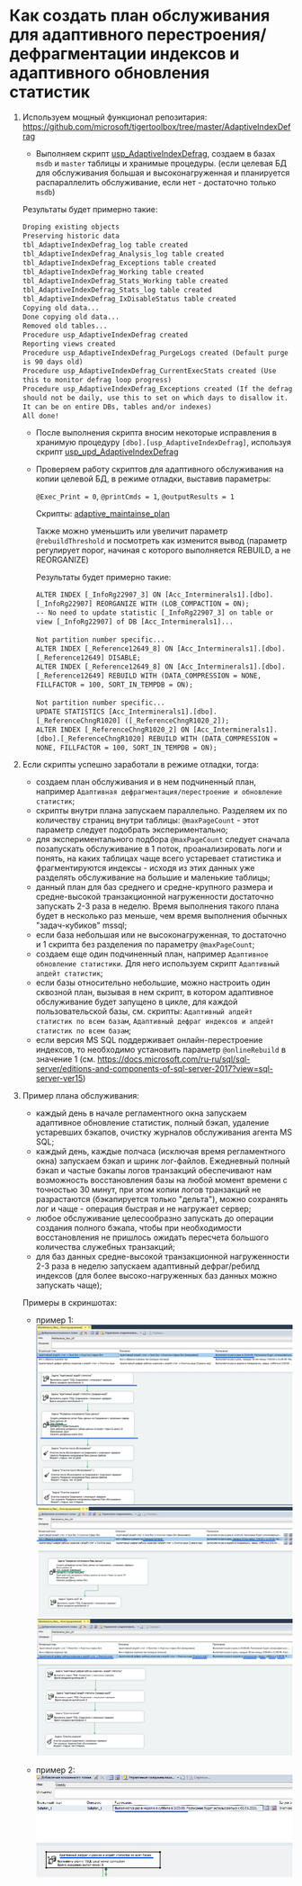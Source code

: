 # Как создать план обслуживания для адаптивного перестроения/дефрагментации индексов и адаптивного обновления статистик

1. Используем мощный функционал репозитария: https://github.com/microsoft/tigertoolbox/tree/master/AdaptiveIndexDefrag

    - Выполняем скрипт [usp_AdaptiveIndexDefrag](/other/sql_queries/adaptive_maintainse_plan/usp_AdaptiveIndexDefrag.sql), создаем в базах `msdb` и `master` таблицы и хранимые процедуры.
        (если целевая БД для обслуживания большая и высоконагруженная и планируется распараллелить обслуживание, если нет - достаточно только `msdb`)

    Результаты будет примерно такие:
    ```text
    Droping existing objects
    Preserving historic data
    tbl_AdaptiveIndexDefrag_log table created
    tbl_AdaptiveIndexDefrag_Analysis_log table created
    tbl_AdaptiveIndexDefrag_Exceptions table created
    tbl_AdaptiveIndexDefrag_Working table created
    tbl_AdaptiveIndexDefrag_Stats_Working table created
    tbl_AdaptiveIndexDefrag_Stats_log table created
    tbl_AdaptiveIndexDefrag_IxDisableStatus table created
    Copying old data...
    Done copying old data...
    Removed old tables...
    Procedure usp_AdaptiveIndexDefrag created
    Reporting views created
    Procedure usp_AdaptiveIndexDefrag_PurgeLogs created (Default purge is 90 days old)
    Procedure usp_AdaptiveIndexDefrag_CurrentExecStats created (Use this to monitor defrag loop progress)
    Procedure usp_AdaptiveIndexDefrag_Exceptions created (If the defrag should not be daily, use this to set on which days to disallow it. It can be on entire DBs, tables and/or indexes)
    All done!
    ```
    - После выполнения скрипта вносим некоторые исправления в хранимую процедуру `[dbo].[usp_AdaptiveIndexDefrag]`, используя скрипт [usp_upd_AdaptiveIndexDefrag](/other/sql_queries/adaptive_maintainse_plan/usp_upd_AdaptiveIndexDefrag.sql)

    - Проверяем работу скриптов для адаптивного обслуживания на копии целевой БД, в режиме отладки, выставив параметры:
        
        `@Exec_Print = 0`, `@printCmds = 1`, `@outputResults = 1`

        Скрипты: [adaptive_maintainse_plan](/other/sql_queries/adaptive_maintainse_plan)

        Также можно уменьшить или увеличит параметр `@rebuildThreshold` и посмотреть как изменится вывод
        (параметр регулирует порог, начиная с которого выполняется REBUILD, а не REORGANIZE)

        Результаты будет примерно такие:
        ```text
        ALTER INDEX [_InfoRg22907_3] ON [Acc_Interminerals1].[dbo].[_InfoRg22907] REORGANIZE WITH (LOB_COMPACTION = ON);
        -- No need to update statistic [_InfoRg22907_3] on table or view [_InfoRg22907] of DB [Acc_Interminerals1]...
        
        Not partition number specific...
        ALTER INDEX [_Reference12649_8] ON [Acc_Interminerals1].[dbo].[_Reference12649] DISABLE;
        ALTER INDEX [_Reference12649_8] ON [Acc_Interminerals1].[dbo].[_Reference12649] REBUILD WITH (DATA_COMPRESSION = NONE, FILLFACTOR = 100, SORT_IN_TEMPDB = ON);
        
        Not partition number specific...
        UPDATE STATISTICS [Acc_Interminerals1].[dbo].[_ReferenceChngR1020] ([_ReferenceChngR1020_2]); 
        ALTER INDEX [_ReferenceChngR1020_2] ON [Acc_Interminerals1].[dbo].[_ReferenceChngR1020] REBUILD WITH (DATA_COMPRESSION = NONE, FILLFACTOR = 100, SORT_IN_TEMPDB = ON);
        ```

2. Если скрипты успешно заработали в режиме отладки, тогда:
    - создаем план обслуживания и в нем подчиненный план, например `Адаптивная дефрагментация/перестроение и обновление статистик`;
    - скрипты внутри плана запускаем параллельно. Разделяем их по количеству страниц внутри таблицы: `@maxPageCount` - этот параметр следует подобрать экспериментально;
    - для экспериментального подбора `@maxPageCount` следует сначала позапускать обслуживание в 1 поток, проанализировать логи и понять, на каких таблицах чаще всего устаревает статистика и фрагментируются индексы - исходя из этих данных уже разделять обслуживание на большие и маленькие таблицы;
    - данный план для баз среднего и средне-крупного размера и средне-высокой транзакционной нагруженности достаточно запускать 2-3 раза в неделю. Время выполнения такого плана будет в несколько раз меньше, чем время выполнения обычных "задач-кубиков" mssql;
    - если база небольшая или не высоконагруженная, то достаточно и 1 скрипта без разделения по параметру `@maxPageCount`;
    - создаем еще один подчиненный план, например `Адаптивное обновление статистики`. Для него используем скрипт `Адаптивный апдейт статистик`;
    - если базы относительно небольшие, можно настроить один сквозной план, вызывая в нем скрипт, в котором адаптивное обслуживание будет запущено в цикле, для каждой пользовательской базы, см. скрипты:
    `Адаптивный апдейт статистик по всем базам`, `Адаптивный дефраг индексов и апдейт статистик по всем базам`;
    - если версия MS SQL поддерживает онлайн-перестроение индексов, то необходимо установить параметр `@onlineRebuild` в значение 1 (см. https://docs.microsoft.com/ru-ru/sql/sql-server/editions-and-components-of-sql-server-2017?view=sql-server-ver15)

3. Пример плана обслуживания:
    - каждый день в начале регламентного окна запускаем адаптивное обновление статистик, полный бэкап, удаление устаревших бэкапов, очистку журналов обслуживания агента MS SQL;
    - каждый день, каждые полчаса (исключая время регламентного окна) запускаем бэкап и шринк лог-файлов. Ежедневный полный бэкап и частые бэкапы логов транзакций обеспечивают нам возможность восстановления базы на любой момент времени с точностью 30 минут, при этом копии логов транзакций не разрастаются (бэкапируется только "дельта"), можно сохранять лог и чаще - операция быстрая и не нагружает сервер;
    - любое обслуживание целесообразно запускать до операции создания полного бэкапа, чтобы при необходимости восстановления не пришлось ожидать пересчета большого количества служебных транзакций;
    - для баз данных средне-высокой транзакционной нагруженности 2-3 раза в неделю запускаем адаптивный дефраг/ребилд индексов (для более высоко-нагруженных баз данных можно запускать чаще);

    Примеры в скриншотах:
     - пример 1:
        ![](/other/img/Maintenance1.png)
        ![](/other/img/Maintenance2.png)
        ![](/other/img/Maintenance3.png)

    - пример 2: ![](/other/img/Maintenance4.png)